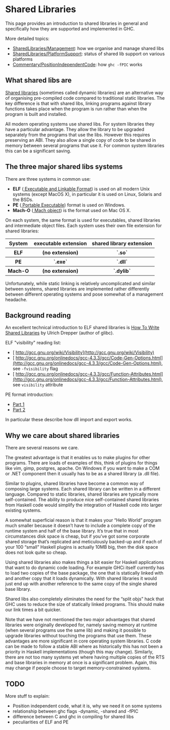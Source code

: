 


# Shared Libraries



This page provides an introduction to shared libraries in general and specifically how they are supported and implemented in GHC.



More detailed topics:


- [SharedLibraries/Management](shared-libraries/management): how we organise and manage shared libs
- [SharedLibraries/PlatformSupport](shared-libraries/platform-support): status of shared lib support on various platforms
- [Commentary/PositionIndependentCode](commentary/position-independent-code): how `ghc -fPIC` works

## What shared libs are



[
Shared libraries](http://en.wikipedia.org/wiki/Shared_libraries) (sometimes called dynamic libraries) are an alternative way of organising pre-compiled code compared to traditional static libraries. The key difference is that with shared libs, linking programs against library functions takes place when the program is run rather than when the program is built and installed.



All modern operating systems use shared libs. For system libraries they have a particular advantage. They allow the library to be upgraded separately from the programs that use the libs. However this requires preserving an ABI. They also allow a single copy of code to be shared in memory between several programs that use it. For common system libraries this can be a significant saving.


## The three major shared libs systems



There are three systems in common use:


- **ELF** ([
  Executable and Linkable Format](http://en.wikipedia.org/wiki/Executable_and_Linkable_Format)) is used on all modern Unix systems (except MacOS X), in particular it is used on Linux, Solaris and the BSDs.
- **PE** ([
  Portable Executable](http://en.wikipedia.org/wiki/Portable_Executable)) format is used on Windows.
- **Mach-O** ([
  Mach object](http://en.wikipedia.org/wiki/Mach-O)) is the format used on Mac OS X.


On each system, the same format is used for executables, shared libraries and intermediate object files. Each system uses their own file extension for shared libraries:


<table><tr><th> System </th>
<th> executable extension </th>
<th> shared library extension 
</th></tr>
<tr><th> ELF    </th>
<th> (no extension)       </th>
<th> `.so`     
</th></tr>
<tr><th> PE     </th>
<th> `.exe`               </th>
<th> `.dll`    
</th></tr>
<tr><th> Mach-O </th>
<th> (no extension)       </th>
<th> `.dylib`  
</th></tr></table>



Unfortunately, while static linking is relatively uncomplicated and similar between systems, shared libraries are implemented rather differently between different operating systems and pose somewhat of a management headache.


## Background reading



An excellent technical introduction to ELF shared libraries is [
How To Write Shared Libraries](http://people.redhat.com/drepper/dsohowto.pdf) by Ulrich Drepper (author of glibc).



ELF "visibility" reading list:


- [ http://gcc.gnu.org/wiki/Visibility](http://gcc.gnu.org/wiki/Visibility)
- [
  http://gcc.gnu.org/onlinedocs/gcc-4.3.3/gcc/Code-Gen-Options.html](http://gcc.gnu.org/onlinedocs/gcc-4.3.3/gcc/Code-Gen-Options.html), see `-fvisibility` flag
- [
  http://gcc.gnu.org/onlinedocs/gcc-4.3.3/gcc/Function-Attributes.html](http://gcc.gnu.org/onlinedocs/gcc-4.3.3/gcc/Function-Attributes.html), see `visibility` attribute


PE format introduction:


- [ Part 1](http://msdn.microsoft.com/en-us/magazine/cc301805.aspx)
- [ Part 2](http://msdn.microsoft.com/en-us/magazine/cc301805.aspx)


In particular these describe how dll import and export works.


## Why we care about shared libraries



There are several reasons we care.



The greatest advantage is that it enables us to make plugins for other programs. There are loads of examples of this, think of plugins for things like vim, gimp, postgres, apache. On Windows if you want to make a COM or .NET component then it usually has to be as a shared library (a .dll file).



Similar to plugins, shared libraries have become a common way of composing large systems. Each shared library can be written in a different language. Compared to static libraries, shared libraries are typically more self-contained. The ability to produce nice self-contained shared libraries from Haskell code would simplify the integration of Haskell code into larger existing systems.



A somewhat superficial reason is that it makes your “Hello World” program much smaller because it doesn’t have to include a complete copy of the runtime system and half of the base library. It’s true that in most circumstances disk space is cheap, but if you’ve got some corporate shared storage that’s replicated and meticulously backed-up and if each of your 100 “small” Haskell plugins is actually 10MB big, then the disk space does not look quite so cheap.



Using shared libraries also makes things a bit easier for Haskell applications that want to do dynamic code loading. For example GHCi itself currently has to load two copies of the base package, the one that is statically linked with and another copy that it loads dynamically. With shared libraries it would just end up with another reference to the same copy of the single shared base library.



Shared libs also completely eliminates the need for the “split objs” hack that GHC uses to reduce the size of statically linked programs. This should make our link times a bit quicker.



Note that we have not mentioned the two major advantages that shared libraries were originally developed for, namely saving memory at runtime (when several programs use the same lib) and making it possible to upgrade libraries without touching the programs that use them. These advantages are more significant in core operating system libraries. C code can be made to follow a stable ABI where as historically this has not been a priority in Haskell implementations (though this may change). Similarly, there are not too many systems yet where having multiple copies of the RTS and base libraries in memory at once is a significant problem. Again, this may change if people choose to target memory-constrained systems.


## TODO



More stuff to explain:


- Position independent code, what it is, why we need it on some systems
- relationship between ghc flags -dynamic, -shared and -fPIC
- difference between C and ghc in compiling for shared libs
- peculiarities of ELF and PE
